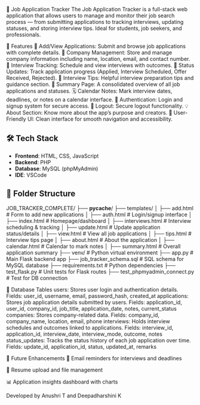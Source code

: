 📂 Job Application Tracker
The Job Application Tracker is a full-stack web application that allows users to manage and monitor their job search process — from submitting applications to tracking interviews, updating statuses, and storing interview tips. Ideal for students, job seekers, and professionals.

🚀 Features
🔎 Add/View Applications: Submit and browse job applications with complete details.
🏢 Company Management: Store and manage company information including name, location, email, and contact number.
📅 Interview Tracking: Schedule and view interviews with outcomes.
🔄 Status Updates: Track application progress (Applied, Interview Scheduled, Offer Received, Rejected).
🧠 Interview Tips: Helpful interview preparation tips and guidance section.
🧾 Summary Page: A consolidated overview of all job applications and statuses.
🗓️ Calendar Notes: Mark interview dates, deadlines, or notes on a calendar interface.
👤 Authentication: Login and signup system for secure access.
🔐 Logout: Secure logout functionality.
💡 About Section: Know more about the app’s purpose and creators.
🎯 User-Friendly UI: Clean interface for smooth navigation and accessibility.

## 🛠️ Tech Stack

- **Frontend**: HTML, CSS, JavaScript  
- **Backend**: PHP
- **Database**: MySQL (phpMyAdmin)  
- **IDE**: VSCode  

## 📁 Folder Structure

JOB_TRACKER_COMPLETE/
├── __pycache__/
├── templates/
│   ├── add.html                 # Form to add new applications
│   ├── auth.html                # Login/signup interface
│   ├── index.html               # Homepage/dashboard
│   ├── interviews.html          # Interview scheduling & tracking
│   ├── update.html              # Update application status/details
│   ├── view.html                # View all job applications
│   ├── tips.html                # Interview tips page
│   ├── about.html               # About the application
│   ├── calendar.html            # Calendar to mark notes
│   ├── summary.html             # Overall application summary
├── venv/                        # Python virtual environment
├── app.py                       # Main Flask backend app
├── job_tracker_schema.sql       # SQL schema for MySQL database
├── requirements.txt             # Python dependencies
├── test_flask.py                # Unit tests for Flask routes
├── test_phpmyadmin_connect.py   # Test for DB connection


🧾 Database Tables
users:
Stores user login and authentication details.
Fields: user_id, username, email, password_hash, created_at
applications:
Stores job application details submitted by users.
Fields: application_id, user_id, company_id, job_title, application_date, notes, current_status
companies:
Stores company-related data.
Fields: company_id, company_name, location, email, phone
interviews:
Holds interview schedules and outcomes linked to applications.
Fields: interview_id, application_id, interview_date, interview_mode, outcome, notes
status_updates:
Tracks the status history of each job application over time.
Fields: update_id, application_id, status, updated_at, remarks

📌 Future Enhancements
📧 Email reminders for interviews and deadlines

📂 Resume upload and file management

📊 Application insights dashboard with charts

Developed by Anushri T and Deepadharshini K
